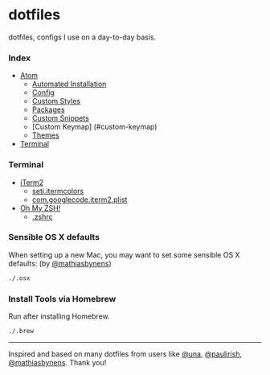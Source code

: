 # dotfiles
dotfiles, configs I use on a day-to-day basis.

### Index
* [Atom](Atom/)
  * [Automated Installation](Atom/#automated-installation)
  * [Config](Atom/config.cson)
  * [Custom Styles](Atom/styles.less)
  * [Packages](Atom/packages.MD)
  * [Custom Snippets](Atom/#custom-snippets)
  * [Custom Keymap] (#custom-keymap)
  * [Themes](Atom/#themes)
* [Terminal](#terminal)

### Terminal
* [iTerm2](http://iterm2.com/)
  * [seti.itermcolors](seti.itermcolors)
  * [com.googlecode.iterm2.plist](com.googlecode.iterm2.plist)
* [Oh My ZSH!](http://ohmyz.sh/)
  * [.zshrc](.zshrc)

### Sensible OS X defaults
When setting up a new Mac, you may want to set some sensible OS X defaults: (by [@mathiasbynens](https://github.com/mathiasbynens/))

```bash
./.osx
```

### Install Tools via Homebrew
Run after installing Homebrew.

```bash
./.brew
```

---
Inspired and based on many dotfiles from users like [@una](https://github.com/una/dotfiles), [@paulirish](https://github.com/paulirish/dotfiles), [@mathiasbynens](https://github.com/mathiasbynens/dotfiles/). Thank you!
